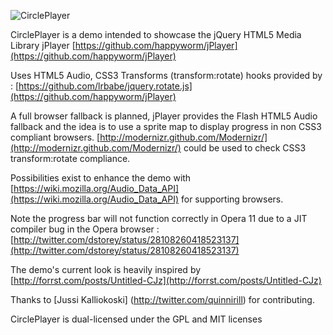 ![CirclePlayer](http://web17.twitpic.com/img/227163900-cd5b989c2406718ed25a49d970f40bbb.4d38a250-full.png)
 
CirclePlayer is a demo intended to showcase the jQuery HTML5 Media Library jPlayer
[https://github.com/happyworm/jPlayer](https://github.com/happyworm/jPlayer)   

Uses HTML5 Audio, CSS3 Transforms (transform:rotate) hooks provided by : [https://github.com/lrbabe/jquery.rotate.js](https://github.com/happyworm/jPlayer)

A full browser fallback is planned, jPlayer provides the Flash HTML5 Audio fallback and the idea is to use a sprite map to display progress in non CSS3 compliant browsers. [http://modernizr.github.com/Modernizr/](http://modernizr.github.com/Modernizr/) could be used to check CSS3 transform:rotate compliance. 

Possibilities exist to enhance the demo with [https://wiki.mozilla.org/Audio_Data_API](https://wiki.mozilla.org/Audio_Data_API) for supporting browsers.

Note the progress bar will not function correctly in Opera 11 due to a JIT compiler bug in the Opera browser : [http://twitter.com/dstorey/status/28108260418523137](http://twitter.com/dstorey/status/28108260418523137) 

The demo's current look is heavily inspired by [http://forrst.com/posts/Untitled-CJz](http://forrst.com/posts/Untitled-CJz)       

Thanks to [Jussi Kalliokoski] (http://twitter.com/quinnirill) for contributing.

CirclePlayer is dual-licensed under the GPL and MIT licenses

 